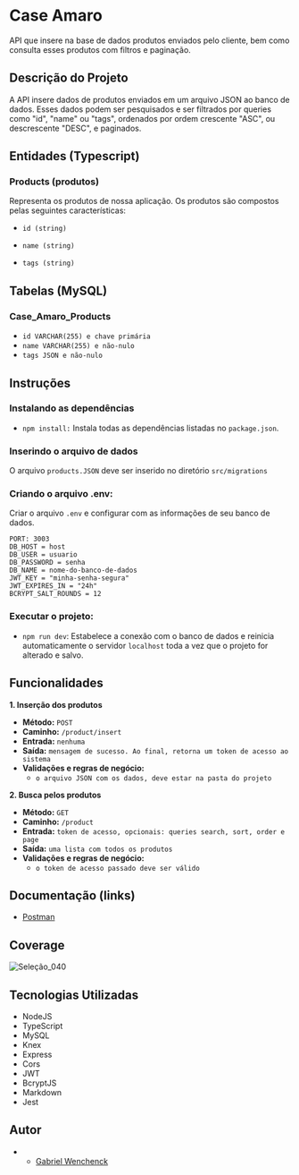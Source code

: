 # Case Amaro

API que insere na base de dados produtos enviados pelo cliente, bem como consulta esses produtos com filtros e paginação.

## Descrição do Projeto

A API insere dados de produtos enviados em um arquivo JSON ao banco de dados. Esses dados podem ser pesquisados e ser filtrados por queries como "id", "name" ou "tags", ordenados por ordem crescente "ASC", ou descrescente "DESC", e paginados.

## Entidades (Typescript)
### Products (produtos)
Representa os produtos de nossa aplicação. Os produtos são compostos pelas seguintes características:

- ```id (string) ```

- ```name (string)```

- ``` tags (string) ```

## Tabelas (MySQL)
### Case_Amaro_Products
- ```id VARCHAR(255) e chave primária```
- ```name VARCHAR(255) e não-nulo```
- ```tags JSON e não-nulo```

##  Instruções
### Instalando as dependências
- ```npm install:```
Instala todas as dependências listadas no  ```package.json```.
### Inserindo o arquivo de dados
O arquivo ```products.JSON``` deve ser inserido no diretório ```src/migrations```
### Criando o arquivo .env:
Criar o arquivo ```.env``` e configurar com as informações de seu banco de dados.
```
PORT: 3003
DB_HOST = host
DB_USER = usuario
DB_PASSWORD = senha
DB_NAME = nome-do-banco-de-dados
JWT_KEY = "minha-senha-segura"
JWT_EXPIRES_IN = "24h"
BCRYPT_SALT_ROUNDS = 12
```
### Executar o projeto:
- ```npm run dev```:
Estabelece a conexão com o banco de dados e reinicia automaticamente o servidor ```localhost``` toda a vez que o projeto for alterado e salvo.

## Funcionalidades 

**1. Inserção dos produtos**
- **Método:** ```POST ```
- **Caminho:** ```/product/insert ```
- **Entrada:**  ```nenhuma ```
- **Saída:** ```mensagem de sucesso. Ao final, retorna um token de acesso ao sistema```
- **Validações e regras de negócio:**
   - ```o arquivo JSON com os dados, deve estar na pasta do projeto```
 
 **2. Busca pelos produtos**
- **Método:** ```GET ```
- **Caminho:** ```/product```
- **Entrada:**  ```token de acesso, opcionais: queries search, sort, order e page```
- **Saída:** ```uma lista com todos os produtos ```
- **Validações e regras de negócio:**
   - ```o token de acesso passado deve ser válido```


## Documentação (links)
* [Postman](https://documenter.getpostman.com/view/21578696/2s83ziQ4zQ)

## Coverage
![Seleção_040](https://user-images.githubusercontent.com/104534121/194899611-a6d3953e-86bb-42c9-9f0e-57cecb34c5a6.png)

## Tecnologias Utilizadas

- NodeJS
- TypeScript
- MySQL
- Knex
- Express
- Cors
- JWT
- BcryptJS
- Markdown
- Jest

## Autor

- * [Gabriel Wenchenck](https://github.com/gabrielwenchenck)


